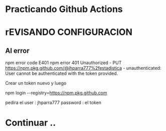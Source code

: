 # Practicando Github Actions
# rEVISANDO CONFIGURACION


## Al error 

npm error code E401
npm error 401 Unauthorized - PUT https://npm.pkg.github.com/@jhparra777%2festadistica - unauthenticated: User cannot be authenticated with the token provided.

Crear un token nuevo y luego

npm login --registry=https://npm.pkg.github.com

pedira el user : jhparra777
password : el token

# Continuar ..